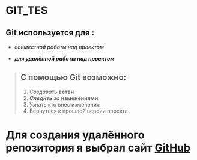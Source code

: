 # **GIT_TES**

## **Git** используется для :

- *совместной работы над проектом*

- ***для удалённой работы над проектом*** 

> ## С помощью Git возможно:
>
> 1. *Создавать* **ветви** 
> 2. ***Следить*** *за* **изменениями** 
> 3. Узнать кто внес изменения 
> 4. Вернуться к прошлой версии проекта 

# Для создания удалённого репозитория я выбрал сайт [GitHub](https://github.com)
